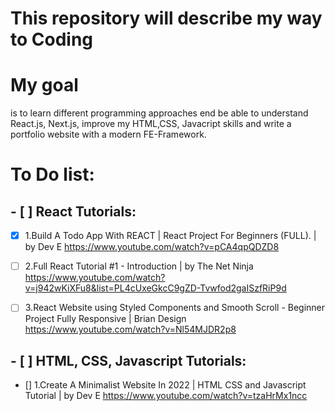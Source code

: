 # This repository will describe my way to Coding

# My goal 
is to learn different programming approaches end be able to understand React.js, Next.js, improve my HTML,CSS, Javacript skills and write a portfolio website with a modern FE-Framework. 

# To Do list: 
## - [ ] React Tutorials:

- [x] 1.Build A Todo App With REACT | React Project For Beginners (FULL). | by Dev E
https://www.youtube.com/watch?v=pCA4qpQDZD8

- [ ] 2.Full React Tutorial #1 - Introduction | by The Net Ninja
https://www.youtube.com/watch?v=j942wKiXFu8&list=PL4cUxeGkcC9gZD-Tvwfod2gaISzfRiP9d

- [ ] 3.React Website using Styled Components and Smooth Scroll - Beginner Project Fully Responsive | Brian Design
https://www.youtube.com/watch?v=Nl54MJDR2p8

## - [ ] HTML, CSS, Javascript Tutorials:

- [] 1.Create A Minimalist Website In 2022 | HTML CSS and Javascript Tutorial | by Dev E
https://www.youtube.com/watch?v=tzaHrMx1ncc